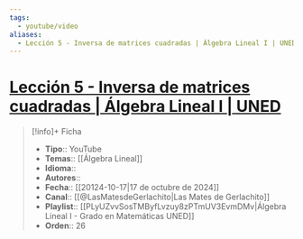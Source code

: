 ```yaml
---
tags:
  - youtube/video
aliases:
  - Lección 5 - Inversa de matrices cuadradas | Álgebra Lineal I | UNED
---
```

# [Lección 5 - Inversa de matrices cuadradas | Álgebra Lineal I | UNED](https://www.youtube.com/watch?v=kkm1RPmYGpI)

>[!info]+ Ficha
>- **Tipo**:: YouTube
>- **Temas**:: [[Álgebra Lineal]]
>- **Idioma**::
>- **Autores**::
>- **Fecha**:: [[20124-10-17|17 de octubre de 2024]]
>- **Canal**:: [[@LasMatesdeGerlachito|Las Mates de Gerlachito]]
>- **Playlist**:: [[PLyUZvvSosTMByfLvzuy8zPTmUV3EvmDMv|Álgebra Lineal I - Grado en Matemáticas UNED]]
>- **Orden**:: 26
